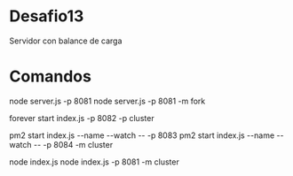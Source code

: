 # Desafio13
Servidor con balance de carga

# Comandos
node server.js -p 8081
node server.js -p 8081 -m fork

forever start index.js -p 8082 -p cluster

pm2 start index.js --name --watch -- -p 8083
pm2 start index.js --name --watch -- -p 8084 -m cluster

node index.js
node index.js -p 8081 -m cluster
